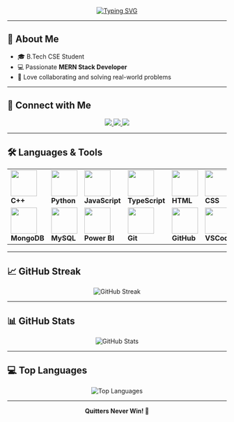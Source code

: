 <!-- Typing SVG -->
<p align="center">
  <a href="https://git.io/typing-svg">
    <img src="https://readme-typing-svg.herokuapp.com?font=Fira+Code&weight=500&size=28&pause=1000&color=6C63FF&center=true&vCenter=true&width=600&lines=Hi+%F0%9F%91%8B%2C+I'm+Naman+Mukesh;Full+Stack+Developer+⚡;Crafting+Scalable+Web+Apps+✨;MERN+Stack+%7C+Cloud+Explorer+☁️" alt="Typing SVG" />
  </a>
</p>

---

## 🌟 About Me  
- 🎓 B.Tech CSE Student  
- 💻 Passionate **MERN Stack Developer**  
- 🤝 Love collaborating and solving real-world problems  

---

## 🤝 Connect with Me  
<p align="center">
  <a href="https://www.linkedin.com/in/namanmukesh/" target="_blank">
    <img src="https://img.shields.io/badge/LinkedIn-0077B5?style=for-the-badge&logo=linkedin&logoColor=white"/>
  </a>
  <a href="mailto:namanmukesh5@gmail.com" target="_blank">
    <img src="https://img.shields.io/badge/Gmail-D14836?style=for-the-badge&logo=gmail&logoColor=white"/>
  </a>
  <a href="https://github.com/NamanMukesh" target="_blank">
    <img src="https://img.shields.io/badge/GitHub-100000?style=for-the-badge&logo=github&logoColor=white"/>
  </a>
</p>

---

## 🛠️ Languages & Tools  

<div align="center">
  <table>
    <tr>
      <td><img src="https://techstack-generator.vercel.app/cpp-icon.svg" width="60"/><br><b>C++</b></td>
      <td><img src="https://techstack-generator.vercel.app/python-icon.svg" width="60"/><br><b>Python</b></td>
      <td><img src="https://techstack-generator.vercel.app/js-icon.svg" width="60"/><br><b>JavaScript</b></td>
      <td><img src="https://skillicons.dev/icons?i=typescript" width="60"/><br><b>TypeScript</b></td>
      <td><img src="https://skillicons.dev/icons?i=html" width="60"/><br><b>HTML</b></td>
      <td><img src="https://skillicons.dev/icons?i=css" width="60"/><br><b>CSS</b></td>
      <td><img src="https://techstack-generator.vercel.app/react-icon.svg" width="60"/><br><b>React</b></td>
      <td><img src="https://skillicons.dev/icons?i=nodejs" width="60"/><br><b>Node.js</b></td>
      <td><img src="https://skillicons.dev/icons?i=express" width="60"/><br><b>Express.js</b></td>
    </tr>
    <tr>
      <td><img src="https://skillicons.dev/icons?i=mongodb" width="60"/><br><b>MongoDB</b></td>
      <td><img src="https://techstack-generator.vercel.app/mysql-icon.svg" width="60"/><br><b>MySQL</b></td>
      <td><img src="https://upload.wikimedia.org/wikipedia/commons/c/cf/New_Power_BI_Logo.svg" width="60"/><br><b>Power BI</b></td>
      <td><img src="https://user-images.githubusercontent.com/25181517/192108372-f71d70ac-7ae6-4c0d-8395-51d8870c2ef0.png" width="60"/><br><b>Git</b></td>
      <td><img src="https://techstack-generator.vercel.app/github-icon.svg" width="60"/><br><b>GitHub</b></td>
      <td><img src="https://skillicons.dev/icons?i=vscode" width="60"/><br><b>VSCode</b></td>
      <td><img src="https://skillicons.dev/icons?i=postman" width="60"/><br><b>Postman</b></td>
      <td><img src="https://techstack-generator.vercel.app/aws-icon.svg" width="60"/><br><b>AWS</b></td>
      <td><img src="https://skillicons.dev/icons?i=vercel" width="60"/><br><b>Vercel</b></td>
    </tr>
  </table>
</div>

---

## 📈 GitHub Streak  

<div align="center">
  <img src="https://streak-stats.demolab.com?user=NamanMukesh&theme=tokyonight&hide_border=true&ring=6C63FF&fire=FF6EC7&currStreakLabel=6C63FF" alt="GitHub Streak"/>
</div>

---

## 📊 GitHub Stats  

<!-- <div align="center">
  <picture>
    <source media="(max-width: 768px)" srcset="https://github-readme-stats.vercel.app/api?username=NamanMukesh&show_icons=true&theme=tokyonight&include_all_commits=true&count_private=true&border_color=6366f1&hide_title=true">
    <img src="https://github-readme-stats.vercel.app/api?username=NamanMukesh&show_icons=true&theme=tokyonight&include_all_commits=true&count_private=true&border_color=6366f1" alt="GitHub Stats"/>
  </picture>
</div> -->

<p align="center">
  <img src="https://github-readme-stats.vercel.app/api?username=NamanMukesh&show_icons=true&theme=tokyonight&hide_border=true&title_color=6C63FF&icon_color=6C63FF" alt="GitHub Stats"/>
</p>


---

## 💻 Top Languages  

<div align="center">
  <img src="https://github-readme-stats.vercel.app/api/top-langs/?username=NamanMukesh&layout=compact&langs_count=8&theme=tokyonight&hide_border=true&hide=other,text" alt="Top Languages" />
</div>

---

<p align="center">
  <b>Quitters Never Win! 🚀</b>
</p>
